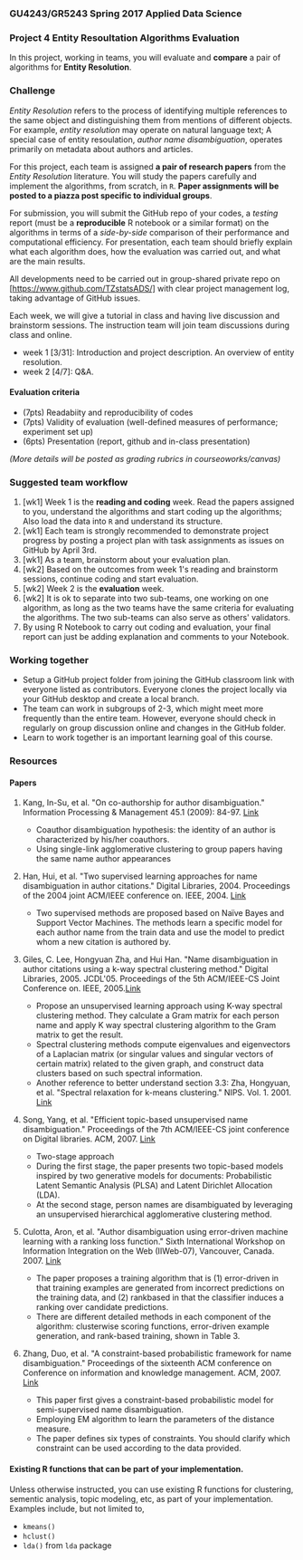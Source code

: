 ### GU4243/GR5243 Spring 2017 Applied Data Science
### Project 4 Entity Resoultation Algorithms Evaluation

In this project, working in teams, you will evaluate and **compare** a pair of algorithms for **Entity Resolution**.

### Challenge
*Entity Resolution* refers to the process of identifying multiple references to the same object and distinguishing them from mentions of different objects. 
For example, *entity resolution* may operate on natural language text; A special case of entity resoulation, *author name disambiguation*, operates primarily on metadata about authors and articles.

For this project, each team is assigned **a pair of research papers** from the *Entity Resolution* literature. You will study the papers carefully and implement the algorithms, from scratch, in `R`. **Paper assignments will be posted to a piazza post specific to individual groups**.

For submission, you will submit the GitHub repo of your codes, a *testing* report (must be a **reproducible** R notebook or a similar format) on the algorithms in terms of a *side-by-side* comparison of their performance and computational efficiency. For presentation, each team should briefly explain what each algorithm does, how the evaluation was carried out, and what are the main results. 

All developments need to be carried out in group-shared private repo on [https://www.github.com/TZstatsADS/] with clear project management log, taking advantage of GitHub issues. 

Each week, we will give a tutorial in class and having live discussion and brainstorm sessions. The instruction team will join team discussions during class and online. 

- week 1 [3/31]: Introduction and project description. An overview of entity resolution.
- week 2 [4/7]:  Q&A.

#### Evaluation criteria 

- (7pts) Readabiity and reproducibility of codes
- (7pts) Validity of evaluation (well-defined measures of performance; experiment set up)
- (6pts) Presentation (report, github and in-class presentation)

*(More details will be posted as grading rubrics in courseoworks/canvas)*

### Suggested team workflow
1. [wk1] Week 1 is the **reading and coding** week. Read the papers assigned to you, understand the algorithms and start coding up the algorithms; Also load the data into `R` and understand its structure. 
2. [wk1] Each team is strongly recommended to demonstrate project progress by posting a project plan with task assignments as issues on GitHub by April 3rd. 
4. [wk1] As a team, brainstorm about your evaluation plan.  
5. [wk2] Based on the outcomes from week 1's reading and brainstorm sessions, continue coding and start evaluation. 
6. [wk2] Week 2 is the **evaluation** week. 
7. [wk2] It is ok to separate into two sub-teams, one working on one algorithm, as long as the two teams have the same criteria for evaluating the algorithms. The two sub-teams can also serve as others' validators. 
8. By using R Notebook to carry out coding and evaluation, your final report can just be adding explanation and comments to your Notebook. 

### Working together
- Setup a GitHub project folder from joining the GitHub classroom link with everyone listed as contributors. Everyone clones the project locally via your GitHub desktop and create a local branch. 
- The team can work in subgroups of 2-3, which might meet more frequently than the entire team. However, everyone should check in regularly on group discussion online and changes in the GitHub folder.
- Learn to work together is an important learning goal of this course.   

### Resources

#### Papers

1. Kang, In-Su, et al. "On co-authorship for author disambiguation." Information Processing & Management 45.1 (2009): 84-97. [Link](http://www.sciencedirect.com/science/article/pii/S0306457308000721)
    * Coauthor disambiguation hypothesis: the identity of an author is characterized by his/her coauthors. 
    * Using single-link agglomerative clustering to group papers having the same name author appearances

2. Han, Hui, et al. "Two supervised learning approaches for name disambiguation in author citations." Digital Libraries, 2004. Proceedings of the 2004 joint ACM/IEEE conference on. IEEE, 2004. [Link](https://clgiles.ist.psu.edu/papers/JCDL-2004-author-disambiguation.pdf)
    * Two supervised methods are proposed based on Naïve Bayes and Support Vector Machines. The methods learn a specific model for each author name from the train data and use the model to predict whom a new citation is authored by.

3. Giles, C. Lee, Hongyuan Zha, and Hui Han. "Name disambiguation in author citations using a k-way spectral clustering method." Digital Libraries, 2005. JCDL'05. Proceedings of the 5th ACM/IEEE-CS Joint Conference on. IEEE, 2005.[Link](http://dl.acm.org/citation.cfm?id=1065462)
    * Propose an unsupervised learning approach using K-way spectral clustering method. They calculate a Gram matrix for each person name and apply K way spectral clustering algorithm to the Gram matrix to get the result.
    * Spectral clustering methods compute eigenvalues and eigenvectors of a Laplacian matrix (or singular values and singular vectors of certain matrix) related to the given graph, and construct data clusters based on such spectral information.
    * Another reference to better understand section 3.3: Zha, Hongyuan, et al. "Spectral relaxation for k-means clustering." NIPS. Vol. 1. 2001. [Link](https://papers.nips.cc/paper/1992-spectral-relaxation-for-k-means-clustering.pdf)
    
4. Song, Yang, et al. "Efficient topic-based unsupervised name disambiguation." Proceedings of the 7th ACM/IEEE-CS joint conference on Digital libraries. ACM, 2007. [Link](http://clgiles.ist.psu.edu/papers/JCDL2007-topic_based_name_disambiguation.pdf)
    * Two-stage approach
    * During the first stage, the paper presents two topic-based models inspired by two generative models for documents: Probabilistic Latent Semantic Analysis (PLSA) and Latent Dirichlet Allocation (LDA). 
    * At the second stage, person names are disambiguated by leveraging an unsupervised hierarchical agglomerative clustering method.
    
5. Culotta, Aron, et al. "Author disambiguation using error-driven machine learning with a ranking loss function." Sixth International Workshop on Information Integration on the Web (IIWeb-07), Vancouver, Canada. 2007. [Link](https://people.cs.umass.edu/~mccallum/papers/culotta07author.pdf)
    * The paper proposes a training algorithm that is (1) error-driven in that training examples are generated from incorrect predictions on the training data, and (2) rankbased in that the classifier induces a ranking over candidate predictions.
    * There are different detailed methods in each component of the algorithm: clusterwise scoring functions, error-driven example generation, and rank-based training, shown in Table 3. 

6. Zhang, Duo, et al. "A constraint-based probabilistic framework for name disambiguation." Proceedings of the sixteenth ACM conference on Conference on information and knowledge management. ACM, 2007. [Link](http://dl.acm.org/citation.cfm?id=1321600)
    * This paper first gives a constraint-based probabilistic model for semi-supervised name disambiguation.
    * Employing EM algorithm to learn the parameters of the distance measure.
    * The paper defines six types of constraints. You should clarify which constraint can be used according to the data provided.


#### Existing R functions that can be part of your implementation.

Unless otherwise instructed, you can use existing R functions for clustering, sementic analysis, topic modeling, etc, as part of your implementation. Examples include, but not limited to,

* `kmeans()`
* `hclust()`
* `lda()` from `lda` package